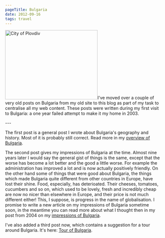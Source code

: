 ```yaml
---
pageTitle: Bulgaria
date: 2012-09-16
tags: travel
---
```

<p><img src="/assets/images/plovdiv.jpg" alt="City of Plovdiv" width="300" height="225" />I've moved over a couple of very old posts on Bulgaria from my old site to this blog as part of my task to centralise all my web content. These posts were written during my first visit to Bulgaria: a one year failed attempt to make it my home in 2003.</p>
---

<p>The first post is a general post I wrote about Bulgaria's geography and history. Most of it is probably still correct. Read more in my <a title="Overview of Bulgaria" href="/posts/2003/overview-of-bulgaria/">overview of Bulgaria</a>.</p>
<p>The second post gives my impressions of Bulgaria at the time. Almost nine years later I would say the general gist of things is the same, except that the worse has become a lot better and the good a little worse. For example the administration has improved a lot and is now actually positively friendly. On the other hand some of things that were good about Bulgaria, the things which made Bulgaria quite different from other countries in Europe, have lost their shine. Food, especially, has deterioated. Their cheeses, tomatoes, cucumbers and so on, which used to be lovely, fresh and incredibly cheap are now no nicer than elsewhere in Europe, and their price is not much different either! This, I suppose, is progress in the name of globalisation. I promise to write a new article on my impressions of Bulgaria sometime soon, in the meantime you can read more about what I thought then in my post from 2004 on my <a title="Impressions of Bulgaria" href="/posts/2004/impressions-of-bulgaria/">impressions of Bulgaria</a>.</p>
<p>I've also added a third post now, which contains a suggestion for a tour around Bulgaria. It's here: <a title="Tour of Bulgaria" href="/posts/2003/tour-of-bulgaria/">Tour of Bulgaria</a>.</p>